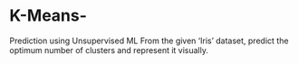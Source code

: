 # K-Means-
Prediction using Unsupervised ML
From the given ‘Iris’ dataset, predict the optimum number of clusters and represent it visually. 
